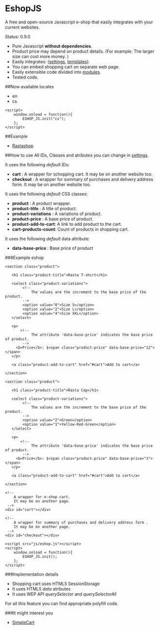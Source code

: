 # EshopJS
A free and open-source Javascript e-shop that easily integrates with your current websites.

Status: 0.9.0

- Pure Javascript **without dependencies**.
- Product price may depend on product details. (For example: The larger size can cost more money. )
- Easily integrates: ([settings](https://github.com/Kibo/eshopJS/blob/master/project/src/settings.js), [templates](https://github.com/Kibo/eshopJS/tree/master/project/src/templates)).
- You can embed shopping cart on separate web page.
- Easily extensible code divided into [modules](https://github.com/Kibo/eshopJS/tree/master/project/src/modules).
- Tested code.

##Now available locales
 - en
 - cs
``` 
<script>
	window.onload = function(){
		ESHOP_JS.init("cs");				
	};			
</script>
```

##Example
- [Rastashop](http://kibo.github.io/eshopJS/)

##How to use
All IDs, Classes and atributes you can change in [settings](https://github.com/Kibo/eshopJS/blob/master/project/src/settings.js).

It uses the following *default* IDs:
- **cart**					: A wrapper for schopping cart. It may be on another website too.
- **checkout**				:  A wrapper for summary of purchases and delivery address form. It may be on another website too.

It uses the following *default* CSS classes:
- **product** 				: A product wrapper.
- **product-title**		: A title of product.
- **product-variations**	: A variations of product.
- **product-price**		: A base price of product.
- **product-add-to-cart**: A link to add product to the cart.
- **cart-products-count**: Count of products in shopping cart.

It uses the following *default* data attribute:
- **data-base-price** 	: Base price of product

###Example eshop
```
<section class="product">  
      
   <h1 class="product-title">Rasta T-shirt</h1>  

   <select class="product-variations">      		
   		<!-- 
   			The values are the increment to the base price of the product.  
   		-->
   		<option value="0">Size S</option>
   		<option value="2">Size L</option>	
   		<option value="4">Size XXL</option> 
   </select>   
   
   <p>
   	   <!-- 
   			The attribute 'data-base-price' indicates the base price of product. 
   		-->
	 <b>Price</b>: $<span class="product-price" data-base-price="12"></span>
   </p>
   
   <a class="product-add-to-cart" href="#cart">Add to cart</a>
      
</section>  

<section class="product">  
      
   <h1 class="product-title">Rasta Cap</h1>  

   <select class="product-variations">
   		<!-- 
   			The values are the increment to the base price of the product.  
   		-->
   		<option value="2">Green</option>
   		<option value="1">Yellow-Red-Green</option>	   		
   </select>   
   
   <p>   
   	   <!-- 
   			The attribute 'data-base-price' indicates the base price of product. 
   		-->
	 <b>Price</b>: $<span class="product-price" data-base-price="3"></span>
   </p>
   
   <a class="product-add-to-cart" href="#cart">Add to cart</a>
      
</section> 

<!-- 
	A wrapper for e-shop cart.
	It may be on another page.
 -->
<div id="cart"></div>

<!-- 
	A wrapper for summary of purchases and delivery address form .
	It may be on another page.
 -->
<div id="checkout"></div>

<script src="js/eshop.js"></script>
<script>
	window.onload = function(){
		ESHOP_JS.init();				
	};			
</script>
```
###Implementation details
- Shopping cart uses HTML5 SessionStorage
- It uses HTML5 *data* atributes
- It uses WEP API *querySelector* and *querySelectorAll*

For all this feature you can find appropriate polyfill code.

###It might interest you
- [SimpleCart](https://github.com/wojodesign/simplecart-js)
